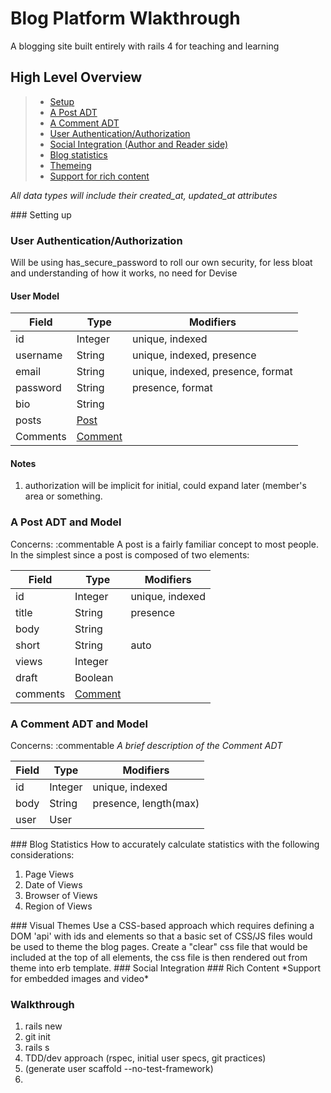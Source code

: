 # Blog Platform Wlakthrough

A blogging site built entirely with rails 4 for teaching and learning

## High Level Overview
>- [Setup](#setup-section)
>- [A Post ADT](#post-section)
>- [A Comment ADT](#comment-section)
>- [User Authentication/Authorization](#user-section)
>- [Social Integration (Author and Reader side)](#social-section)
>- [Blog statistics](#stats-section)
>- [Themeing](#theme-section)
>- [Support for rich content](#media-section)

*All data types will include their created_at, updated_at attributes*

<a name="setup-section"/>
### Setting up

<a name="user-section"></a>
### User Authentication/Authorization
Will be using has_secure_password to roll our own security, for less
bloat and understanding of how it works, no need for Devise

#### User Model
| Field    | Type    | Modifiers                 |
| -------- | ------- | ------------------------- |
| id       | Integer | unique, indexed           |
| username | String  | unique, indexed, presence |
| email    | String  | unique, indexed, presence, format |
| password | String  | presence, format          |
| bio      | String  |                           |
| posts    | [Post](#post-section)    |  |
| Comments | [Comment](#comment-section) |  |

#### Notes
1. authorization will be implicit for initial, could expand later (member's
area or something.

<a name="post-section"></a>
### A Post ADT and Model
Concerns: :commentable
A post is a fairly familiar concept to most people.  In the simplest since a post is composed of two elements:

| Field    | Type    | Modifiers       |
| -------- | ------- | --------------- |
| id       | Integer | unique, indexed |
| title    | String  | presence        |
| body     | String  |                 |
| short    | String  | auto            |
| views    | Integer |  |
| draft    | Boolean |  |
| comments | [Comment](#comment-section) |  |


<a name="comment-section"></a>
### A Comment ADT and Model
Concerns: :commentable
*A brief description of the Comment ADT*

| Field    | Type    | Modifiers             |
| -------- | ------- | --------------------- |
| id       | Integer | unique, indexed       |
| body     | String  | presence, length(max) |
| user     | User    |  |

<a name="stats-section"/>
### Blog Statistics
How to accurately calculate statistics with the following
considerations:

1. Page Views
2. Date of Views
3. Browser of Views
4. Region of Views

<a name="theme-section"/>
### Visual Themes
Use a CSS-based approach which requires defining a DOM 'api' with ids
and elements so that a basic set of CSS/JS files would be used to theme
the blog pages.  Create a "clear" css file that would be included at the
top of all elements, the css file is then rendered out from theme into
erb template.

<a name="social-section"/>
### Social Integration

<a name="media-section"/>
### Rich Content
*Support for embedded images and video*



### Walkthrough
1. rails new
2. git init
3. rails s
4. TDD/dev approach (rspec, initial user specs, git practices)
5. (generate user scaffold --no-test-framework)
6. 
